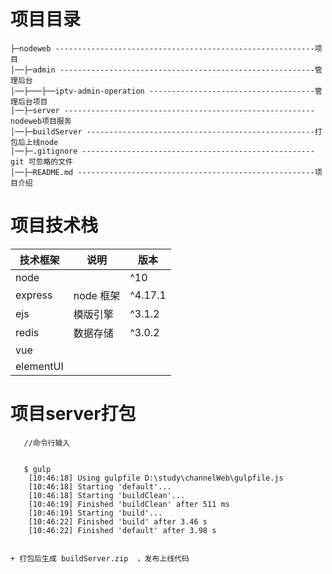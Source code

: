 <!--
 * @Description: 
 * @Author: jwzx
 * @Date: 2020-07-29 16:18:23
 * @LastEditTime: 2020-08-14 09:31:30
 * @LastEditors: jwzx
--> 

# 项目目录
```
├─nodeweb ----------------------------------------------------------项目
│──├─admin ---------------------------------------------------------管理后台
│──├───├──iptv-admin-operation -------------------------------------管理后台项目
│──├─server --------------------------------------------------------nodeweb项目服务
│──├─buildServer ---------------------------------------------------打包后上线node
│──├─.gitignore ----------------------------------------------------git 可忽略的文件
│──├─README.md -----------------------------------------------------项目介绍
```
# 项目技术栈

| 技术框架                | 说明              | 版本                      
| ---------------------- | ---------------- | ----------------- |
| node                   |                  |   ^10   
| express                | node 框架         |  ^4.17.1
| ejs                    | 模版引擎          | ^3.1.2
| redis                  | 数据存储          | ^3.0.2           
|vue                     |                  |
|elementUI               |                   |

# 项目server打包

```
   //命令行输入
    

   $ gulp
    [10:46:18] Using gulpfile D:\study\channelWeb\gulpfile.js
    [10:46:18] Starting 'default'...
    [10:46:18] Starting 'buildClean'...
    [10:46:19] Finished 'buildClean' after 511 ms
    [10:46:19] Starting 'build'...
    [10:46:22] Finished 'build' after 3.46 s
    [10:46:22] Finished 'default' after 3.98 s  
   
```
    + 打包后生成 buildServer.zip  ，发布上线代码
  